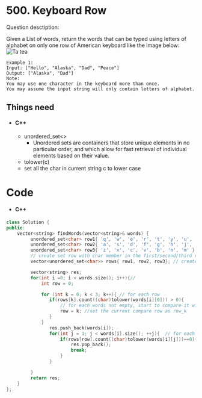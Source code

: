 # 500. Keyboard Row

Question desctiption:

Given a List of words, return the words that can be typed using letters of alphabet on only one row of American keyboard like the image below: ![Ta tea](https://leetcode.com/static/images/problemset/keyboard.png)
```
Example 1:
Input: ["Hello", "Alaska", "Dad", "Peace"]
Output: ["Alaska", "Dad"]
Note:
You may use one character in the keyboard more than once.
You may assume the input string will only contain letters of alphabet.

```

## Things need
* #### C++
  * unordered_set<>
    * Unordered sets are containers that store unique elements in no particular order, and which allow for fast retrieval of individual elements based on their value.
  * tolower(c)
   * set all the char in current string c to lower case

# Code
* #### C++

```c++
class Solution {
public:
    vector<string> findWords(vector<string>& words) {
         unordered_set<char> row1{ 'q', 'w', 'e', 'r', 't', 'y', 'u', 'i', 'o', 'p' };
         unordered_set<char> row2{ 'a', 's', 'd', 'f', 'g', 'h', 'j', 'k', 'l' };
         unordered_set<char> row3{ 'z', 'x', 'c', 'v', 'b', 'n', 'm' };
         // create set row with char member in the first/second/third row
         vector<unordered_set<char>> rows{ row1, row2, row3}; // create a set about the whole board

         vector<string> res;
         for(int i =0; i < words.size(); i++){//
             int row = 0;

             for (int k = 0; k < 3; k++){ // for each row
                if(rows[k].count((char)tolower(words[i][0])) > 0){
                    // for each words not empty, start to compare it with the row one by one
                    row = k; //set the current compare row as row_k
                }
             }
                res.push_back(words[i]);
                for(int j = 1; j < words[i].size(); ++j){  // for each words, check from start-to-end
                    if(rows[row].count((char)tolower(words[i][j]))==0){
                        res.pop_back();
                        break;
                    }
                }

         }
         return res;
    }
};
```
